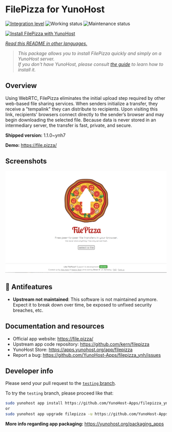 <!--
N.B.: This README was automatically generated by <https://github.com/YunoHost/apps/tree/master/tools/readme_generator>
It shall NOT be edited by hand.
-->

# FilePizza for YunoHost

[![Integration level](https://dash.yunohost.org/integration/filepizza.svg)](https://ci-apps.yunohost.org/ci/apps/filepizza/) ![Working status](https://ci-apps.yunohost.org/ci/badges/filepizza.status.svg) ![Maintenance status](https://ci-apps.yunohost.org/ci/badges/filepizza.maintain.svg)

[![Install FilePizza with YunoHost](https://install-app.yunohost.org/install-with-yunohost.svg)](https://install-app.yunohost.org/?app=filepizza)

*[Read this README in other languages.](./ALL_README.md)*

> *This package allows you to install FilePizza quickly and simply on a YunoHost server.*  
> *If you don't have YunoHost, please consult [the guide](https://yunohost.org/install) to learn how to install it.*

## Overview

Using WebRTC, FilePizza eliminates the initial upload step required by other web-based file sharing services. When senders initialize a transfer, they receive a "tempalink" they can distribute to recipients. Upon visiting this link, recipients' browsers connect directly to the sender’s browser and may begin downloading the selected file. Because data is never stored in an intermediary server, the transfer is fast, private, and secure.

**Shipped version:** 1.1.0~ynh7

**Demo:** <https://file.pizza/>

## Screenshots

![Screenshot of FilePizza](./doc/screenshots/screenshot.png)

## :red_circle: Antifeatures

- **Upstream not maintained**: This software is not maintained anymore. Expect it to break down over time, be exposed to unfixed security breaches, etc.

## Documentation and resources

- Official app website: <https://file.pizza/>
- Upstream app code repository: <https://github.com/kern/filepizza>
- YunoHost Store: <https://apps.yunohost.org/app/filepizza>
- Report a bug: <https://github.com/YunoHost-Apps/filepizza_ynh/issues>

## Developer info

Please send your pull request to the [`testing` branch](https://github.com/YunoHost-Apps/filepizza_ynh/tree/testing).

To try the `testing` branch, please proceed like that:

```bash
sudo yunohost app install https://github.com/YunoHost-Apps/filepizza_ynh/tree/testing --debug
or
sudo yunohost app upgrade filepizza -u https://github.com/YunoHost-Apps/filepizza_ynh/tree/testing --debug
```

**More info regarding app packaging:** <https://yunohost.org/packaging_apps>
